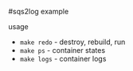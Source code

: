 #sqs2log example

usage
- `make redo` - destroy, rebuild, run
- `make ps` - container states
- `make logs` - container logs
